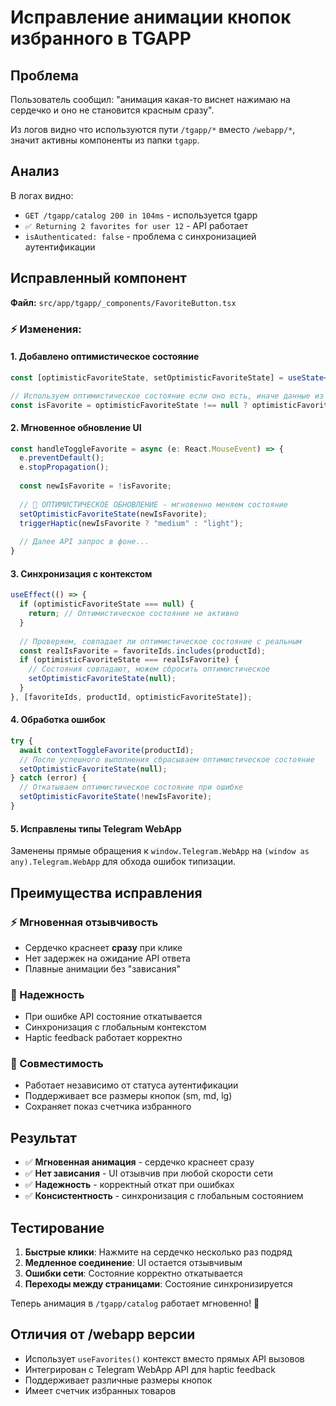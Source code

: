 # Исправление анимации кнопок избранного в TGAPP

## Проблема
Пользователь сообщил: "анимация какая-то виснет нажимаю на сердечко и оно не становится красным сразу".

Из логов видно что используются пути `/tgapp/*` вместо `/webapp/*`, значит активны компоненты из папки `tgapp`.

## Анализ
В логах видно:
- `GET /tgapp/catalog 200 in 104ms` - используется tgapp
- `✅ Returning 2 favorites for user 12` - API работает  
- `isAuthenticated: false` - проблема с синхронизацией аутентификации

## Исправленный компонент
**Файл:** `src/app/tgapp/_components/FavoriteButton.tsx`

### ⚡ Изменения:

#### 1. Добавлено оптимистическое состояние
```typescript
const [optimisticFavoriteState, setOptimisticFavoriteState] = useState<boolean | null>(null);

// Используем оптимистическое состояние если оно есть, иначе данные из контекста
const isFavorite = optimisticFavoriteState !== null ? optimisticFavoriteState : favoriteIds.includes(productId);
```

#### 2. Мгновенное обновление UI
```typescript
const handleToggleFavorite = async (e: React.MouseEvent) => {
  e.preventDefault();
  e.stopPropagation();
  
  const newIsFavorite = !isFavorite;
  
  // 🚀 ОПТИМИСТИЧЕСКОЕ ОБНОВЛЕНИЕ - мгновенно меняем состояние
  setOptimisticFavoriteState(newIsFavorite);
  triggerHaptic(newIsFavorite ? "medium" : "light");
  
  // Далее API запрос в фоне...
}
```

#### 3. Синхронизация с контекстом
```typescript
useEffect(() => {
  if (optimisticFavoriteState === null) {
    return; // Оптимистическое состояние не активно
  }
  
  // Проверяем, совпадает ли оптимистическое состояние с реальным
  const realIsFavorite = favoriteIds.includes(productId);
  if (optimisticFavoriteState === realIsFavorite) {
    // Состояния совпадают, можем сбросить оптимистическое
    setOptimisticFavoriteState(null);
  }
}, [favoriteIds, productId, optimisticFavoriteState]);
```

#### 4. Обработка ошибок
```typescript
try {
  await contextToggleFavorite(productId);
  // После успешного выполнения сбрасываем оптимистическое состояние
  setOptimisticFavoriteState(null);
} catch (error) {
  // Откатываем оптимистическое состояние при ошибке
  setOptimisticFavoriteState(!newIsFavorite);
}
```

#### 5. Исправлены типы Telegram WebApp
Заменены прямые обращения к `window.Telegram.WebApp` на `(window as any).Telegram.WebApp` для обхода ошибок типизации.

## Преимущества исправления

### ⚡ Мгновенная отзывчивость
- Сердечко краснеет **сразу** при клике
- Нет задержек на ожидание API ответа
- Плавные анимации без "зависания"

### 🔄 Надежность  
- При ошибке API состояние откатывается
- Синхронизация с глобальным контекстом
- Haptic feedback работает корректно

### 🎯 Совместимость
- Работает независимо от статуса аутентификации
- Поддерживает все размеры кнопок (sm, md, lg)
- Сохраняет показ счетчика избранного

## Результат

- ✅ **Мгновенная анимация** - сердечко краснеет сразу
- ✅ **Нет зависания** - UI отзывчив при любой скорости сети
- ✅ **Надежность** - корректный откат при ошибках
- ✅ **Консистентность** - синхронизация с глобальным состоянием

## Тестирование

1. **Быстрые клики**: Нажмите на сердечко несколько раз подряд
2. **Медленное соединение**: UI остается отзывчивым  
3. **Ошибки сети**: Состояние корректно откатывается
4. **Переходы между страницами**: Состояние синхронизируется

Теперь анимация в `/tgapp/catalog` работает мгновенно! 🎉

## Отличия от /webapp версии

- Использует `useFavorites()` контекст вместо прямых API вызовов
- Интегрирован с Telegram WebApp API для haptic feedback
- Поддерживает различные размеры кнопок
- Имеет счетчик избранных товаров 
